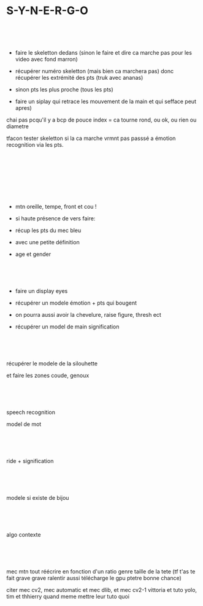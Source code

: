 # S-Y-N-E-R-G-O




<br><br><br>

- faire le skeletton dedans (sinon le faire et dire ca marche pas pour les video avec fond marron)

- récupérer numéro skeletton (mais bien ca marchera pas) donc récupérer les extrémité des pts (truk avec ananas)

- sinon pts les plus proche (tous les pts)

- faire un siplay qui retrace les mouvement de la main et qui sefface peut apres)

chai pas pcqu'il y a bcp de pouce index = ca tourne rond, ou ok, ou rien ou diametre 

tfacon tester skeletton si la ca marche vrmnt pas passsé a émotion recognition via les pts.











<br><br><br>




<br><br><br>

- mtn oreille, tempe, front et cou ! 

- si haute présence de vers faire:

- récup les pts du mec bleu

- avec une petite définition

- age et gender


<br><br><br>

- faire un display eyes

- récupérer un modele émotion + pts qui bougent

- on pourra aussi avoir la chevelure, raise figure, thresh ect

- récupérer un model de main signification



<br><br><br>

récupérer le modele de la silouhette

et faire les zones coude, genoux

<br><br><br>

speech recognition

model de mot

<br><br><br>

ride + signification

<br><br><br>

modele si existe de bijou

<br><br><br>

algo contexte

<br><br><br>

mec mtn tout réécrire en fonction d'un ratio genre taille de la tete (tf t'as te fait grave grave ralentir aussi télécharge le gpu ptetre bonne chance)

citer mec cv2, mec automatic et mec dlib, et mec cv2-1 vittoria et tuto yolo, tim et thhierry quand meme mettre leur tuto quoi
